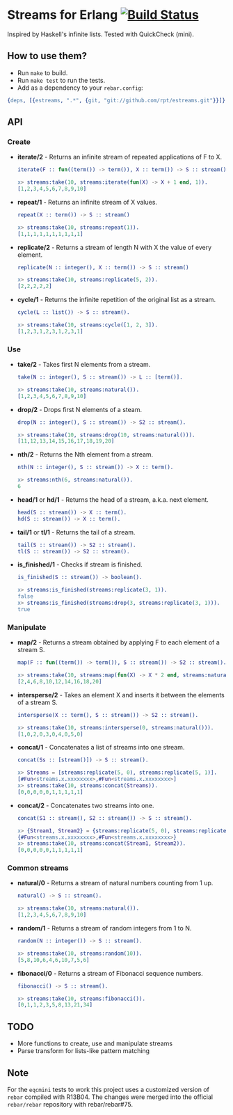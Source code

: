# Streams for Erlang [![Build Status][travis_ci_image]][travis_ci]

Inspired by Haskell's infinite lists. Tested with QuickCheck (mini).

## How to use them?

 * Run `make` to build.
 * Run `make test` to run the tests.
 * Add as a dependency to your `rebar.config`:

``` erlang
{deps, [{estreams, ".*", {git, "git://github.com/rpt/estreams.git"}}]}.
```

## API

### Create

 * **iterate/2** - Returns an infinite stream of repeated applications of F to
   X.

    ``` erlang
    iterate(F :: fun((term()) -> term()), X :: term()) -> S :: stream().
    ```

    ``` erlang
    x> streams:take(10, streams:iterate(fun(X) -> X + 1 end, 1)).
    [1,2,3,4,5,6,7,8,9,10]
    ```

 * **repeat/1** - Returns an infinite stream of X values.

    ``` erlang
    repeat(X :: term()) -> S :: stream()
    ```

    ``` erlang
    x> streams:take(10, streams:repeat(1)).
    [1,1,1,1,1,1,1,1,1,1]
    ```

 * **replicate/2** - Returns a stream of length N with X the value of every
   element.

    ``` erlang
    replicate(N :: integer(), X :: term()) -> S :: stream()
    ```

    ``` erlang
    x> streams:take(10, streams:replicate(5, 2)).
    [2,2,2,2,2]
    ```

 * **cycle/1** - Returns the infinite repetition of the original list as a
   stream.

    ``` erlang
    cycle(L :: list()) -> S :: stream().
    ```

    ``` erlang
    x> streams:take(10, streams:cycle([1, 2, 3]).
    [1,2,3,1,2,3,1,2,3,1]
    ```

### Use

 * **take/2** - Takes first N elements from a stream.

    ``` erlang
    take(N :: integer(), S :: stream()) -> L :: [term()].
    ```

    ``` erlang
    x> streams:take(10, streams:natural()).
    [1,2,3,4,5,6,7,8,9,10]
    ```

 * **drop/2** - Drops first N elements of a steam.

    ``` erlang
    drop(N :: integer(), S :: stream()) -> S2 :: stream().
    ```

    ``` erlang
    x> streams:take(10, streams:drop(10, streams:natural())).
    [11,12,13,14,15,16,17,18,19,20]
    ```

 * **nth/2** - Returns the Nth element from a stream.

    ``` erlang
    nth(N :: integer(), S :: stream()) -> X :: term().
    ```

    ``` erlang
    x> streams:nth(6, streams:natural()).
    6
    ```

 * **head/1** or **hd/1** - Returns the head of a stream, a.k.a. next element.

    ``` erlang
    head(S :: stream()) -> X :: term().
    hd(S :: stream()) -> X :: term().
    ```

 * **tail/1** or **tl/1** - Returns the tail of a stream.

    ``` erlang
    tail(S :: stream()) -> S2 :: stream().
    tl(S :: stream()) -> S2 :: stream().
    ```

 * **is_finished/1** - Checks if stream is finished.

    ``` erlang
    is_finished(S :: stream()) -> boolean().
    ```

    ``` erlang
    x> streams:is_finished(streams:replicate(3, 1)).
    false
    x> streams:is_finished(streams:drop(3, streams:replicate(3, 1))).
    true
    ```

### Manipulate

 * **map/2** - Returns a stream obtained by applying F to each element of a
   stream S.

    ``` erlang
    map(F :: fun((term()) -> term()), S :: stream()) -> S2 :: stream().
    ```

    ``` erlang
    x> streams:take(10, streams:map(fun(X) -> X * 2 end, streams:natural())).
    [2,4,6,8,10,12,14,16,18,20]
    ```

 * **intersperse/2** - Takes an element X and inserts it between the elements
   of a stream S.

    ``` erlang
    intersperse(X :: term(), S :: stream()) -> S2 :: stream().
    ```

    ``` erlang
    x> streams:take(10, streams:intersperse(0, streams:natural())).
    [1,0,2,0,3,0,4,0,5,0]
    ```

 * **concat/1** - Concatenates a list of streams into one stream.

    ``` erlang
    concat(Ss :: [stream()]) -> S :: stream().
    ```

    ``` erlang
    x> Streams = [streams:replicate(5, 0), streams:replicate(5, 1)].
    [#Fun<streams.x.xxxxxxxx>,#Fun<streams.x.xxxxxxxx>]
    x> streams:take(10, streams:concat(Streams)).
    [0,0,0,0,0,1,1,1,1,1]
    ```

 * **concat/2** - Concatenates two streams into one.

    ``` erlang
    concat(S1 :: stream(), S2 :: stream()) -> S :: stream().
    ```

    ``` erlang
    x> {Stream1, Stream2} = {streams:replicate(5, 0), streams:replicate(5, 1)}.
    {#Fun<streams.x.xxxxxxxx>,#Fun<streams.x.xxxxxxxx>}
    x> streams:take(10, streams:concat(Stream1, Stream2)).
    [0,0,0,0,0,1,1,1,1,1]
    ```

### Common streams

 * **natural/0** - Returns a stream of natural numbers counting from 1 up.

    ``` erlang
    natural() -> S :: stream().
    ```

    ``` erlang
    x> streams:take(10, streams:natural()).
    [1,2,3,4,5,6,7,8,9,10]
    ```

 * **random/1** - Returns a stream of random integers from 1 to N.

    ``` erlang
    random(N :: integer()) -> S :: stream().
    ```

    ``` erlang
    x> streams:take(10, streams:random(10)).
    [5,8,10,6,4,6,10,7,5,6]
    ```

 * **fibonacci/0** - Returns a stream of Fibonacci sequence numbers.

    ``` erlang
    fibonacci() -> S :: stream().
    ```

    ``` erlang
    x> streams:take(10, streams:fibonacci()).
    [0,1,1,2,3,5,8,13,21,34]
    ```

## TODO

 * More functions to create, use and manipulate streams
 * Parse transform for lists-like pattern matching

## Note

For the `eqcmini` tests to work this project uses a customized version of
`rebar` compiled with R13B04. The changes were merged into the official
`rebar/rebar` repository with rebar/rebar#75.

[travis_ci]: http://travis-ci.org/rpt/estreams
[travis_ci_image]: https://secure.travis-ci.org/rpt/estreams.png
